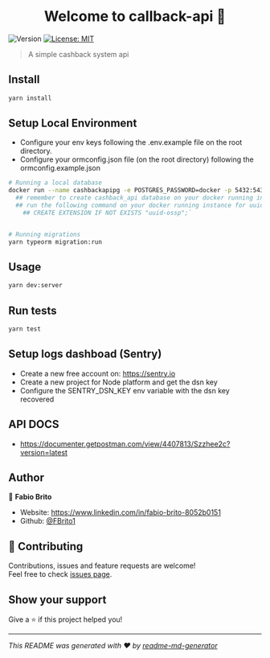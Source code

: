 <h1 align="center">Welcome to callback-api 👋</h1>
<p>
  <img alt="Version" src="https://img.shields.io/badge/version-1.0.0-blue.svg?cacheSeconds=2592000" />
  <a href="#" target="_blank">
    <img alt="License: MIT" src="https://img.shields.io/badge/License-MIT-yellow.svg" />
  </a>
</p>

> A simple cashback system api

## Install

```sh
yarn install
```

## Setup Local Environment

- Configure your env keys following the .env.example file on the root directory.
- Configure your ormconfig.json file (on the root directory) following the ormconfig.example.json

```sh
# Running a local database
docker run --name cashbackapipg -e POSTGRES_PASSWORD=docker -p 5432:5432 -d postgres
  ## remember to create cashback_api database on your docker running instance
  ## run the following command on your docker running instance for uuid support.
    ## CREATE EXTENSION IF NOT EXISTS "uuid-ossp";`


# Running migrations
yarn typeorm migration:run
```

## Usage

```sh
yarn dev:server
```

## Run tests

```sh
yarn test
```

## Setup logs dashboad (Sentry)

- Create a new free account on: https://sentry.io
- Create a new project for Node platform and get the dsn key
- Configure the SENTRY_DSN_KEY env variable with the dsn key recovered

## API DOCS

- https://documenter.getpostman.com/view/4407813/Szzhee2c?version=latest

## Author

👤 **Fabio Brito**

- Website: https://www.linkedin.com/in/fabio-brito-8052b0151
- Github: [@FBrito1](https://github.com/FBrito1)

## 🤝 Contributing

Contributions, issues and feature requests are welcome!<br />Feel free to check [issues page](https://github.com/FBrito1/cashback-api/issues).

## Show your support

Give a ⭐️ if this project helped you!

---

_This README was generated with ❤️ by [readme-md-generator](https://github.com/kefranabg/readme-md-generator)_
